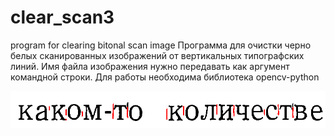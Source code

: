 # clear_scan3
program for clearing bitonal scan image
Программа для очистки черно белых сканированных изображений от вертикальных типографских линий.
Имя файла изображения нужно передавать как аргумент командной строки.
Для работы необходима библиотека opencv-python

![Example](https://github.com/U235a/clear_scan3/blob/main/sample.png "Example image")
